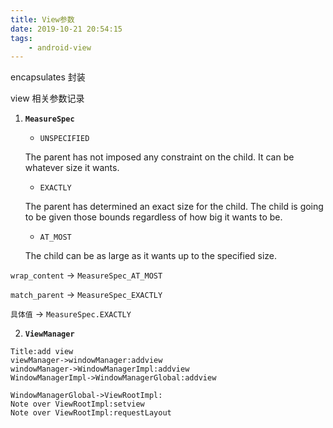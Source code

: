 ```yaml
---
title: View参数
date: 2019-10-21 20:54:15
tags: 
    - android-view
---
```

encapsulates 封装

view 相关参数记录
<!-- more -->
1. **`MeasureSpec`**

   - `UNSPECIFIED`

    The parent has not imposed any constraint on the child. It can be whatever size it wants.
   - `EXACTLY`

    The parent has determined an exact size for the child. The child is going to be given those bounds regardless of how big it wants to be.

   - `AT_MOST`

    The child can be as large as it wants up to the specified size.

`wrap_content` -> `MeasureSpec_AT_MOST`

`match_parent` -> `MeasureSpec_EXACTLY`

`具体值` -> `MeasureSpec.EXACTLY`

2. **`ViewManager`**

```sequence
Title:add view
viewManager->windowManager:addview
windowManager->WindowManagerImpl:addview
WindowManagerImpl->WindowManagerGlobal:addview
```
```sequence
WindowManagerGlobal->ViewRootImpl:
Note over ViewRootImpl:setview
Note over ViewRootImpl:requestLayout
```
